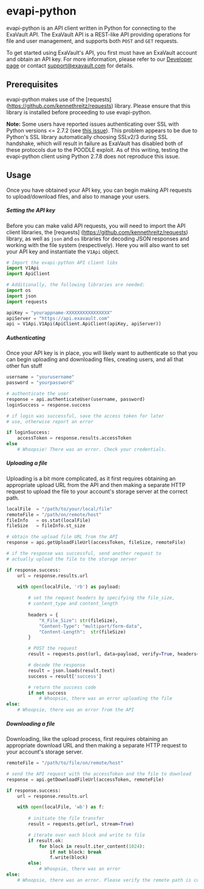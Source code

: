 evapi-python
============

evapi-python is an API client written in Python for connecting to the
ExaVault API. The ExaVault API is a REST-like API providing operations
for file and user management, and supports both ``POST`` and ``GET``
requests.

To get started using ExaVault's API, you first must have an ExaVault
account and obtain an API key. For more information, please refer to
our [Developer page](https://www.exavault.com/developer) or contact
support@exavault.com for details.

## Prerequisites ##

evapi-python makes use of the [requests]
(https://github.com/kennethreitz/requests) library. Please ensure that
this library is installed before proceeding to use evapi-python.

**Note:** Some users have reported issues authenticating over SSL with
Python versions <= 2.7.2 (see [this
issue](https://github.com/kennethreitz/requests/issues/1847)). This
problem appears to be due to Python's SSL library automatically
choosing SSLv2/3 during SSL handshake, which will result in failure as
ExaVault has disabled both of these protocols due to the POODLE
exploit. As of this writing, testing the evapi-python client using
Python 2.7.8 does not reproduce this issue.

## Usage ##

Once you have obtained your API key, you can begin making API requests
to upload/download files, and also to manage your users.

##### Setting the API key #####

Before you can make valid API requests, you will need to import the
API client libraries, the [requests]
(https://github.com/kennethreitz/requests) library, as well as `json`
and `os` libraries for decoding JSON responses and working with the
file system (respectively). Here you will also want to set your API
key and instantiate the `V1Api` object.

```python
# Import the evapi-python API client libs
import V1Api
import ApiClient

# Additionally, the following libraries are needed:
import os
import json
import requests

apiKey = "yourappname-XXXXXXXXXXXXXXXX"
apiServer = "https://api.exavault.com"
api = V1Api.V1Api(ApiClient.ApiClient(apiKey, apiServer))
```

##### Authenticating #####

Once your API key is in place, you will likely want to authenticate so
that you can begin uploading and downloading files, creating users,
and all that other fun stuff

```python
username = "yourusername"
password = "yourpassword"

# authenticate the user
response = api.authenticateUser(username, password)
loginSuccess = response.success

# if login was successful, save the access token for later
# use, otherwise report an error

if loginSuccess:
    accessToken = response.results.accessToken
else
    # Whoopsie! There was an error. Check your credentials.
```

##### Uploading a file #####

Uploading is a bit more complicated, as it first requires obtaining an
appropriate upload URL from the API and then making a separate HTTP
request to upload the file to your account's storage server at the
correct path.

```python
localFile  = "/path/to/your/local/file"
remoteFile = "/path/on/remote/host"
fileInfo   = os.stat(localFile)
fileSize   = fileInfo.st_size

# obtain the upload file URL from the API
response = api.getUploadFileUrl(accessToken, fileSize, remoteFile)

# if the response was successful, send another request to
# actually upload the file to the storage server

if response.success:
    url = response.results.url

    with open(localFile, 'rb') as payload:
    
        # set the request headers by specifying the file_size, 
        # content_type and content_length
        
        headers = {
            "X_File_Size": str(fileSize),
            "Content-Type": "multipart/form-data",
            "Content-Length":  str(fileSize)
        }

        # POST the request
        result = requests.post(url, data=payload, verify=True, headers=headers)

        # decode the response
        result = json.loads(result.text)
        success = result['success']

        # return the success code
        if not success
            # Whoopsie, there was an error uploading the file
else:
    # Whoopsie, there was an error from the API
```

##### Downloading a file #####

Downloading, like the upload process, first requires obtaining an
appropriate download URL and then making a separate HTTP request to
your account's storage server.

```python
remoteFile = "/path/to/file/on/remote/host"

# send the API request with the accessToken and the file to download
response = api.getDownloadFileUrl(accessToken, remoteFile)

if response.success:
    url = response.results.url

    with open(localFile, 'wb') as f:
    
        # initiate the file transfer
        result = requests.get(url, stream=True)

        # iterate over each block and write to file
        if result.ok:
            for block in result.iter_content(1024):
                if not block: break
                f.write(block)
        else:
            # Whoopsie, there was an error
else:
    # Whoopsie, there was an error. Please verify the remote path is correct.
